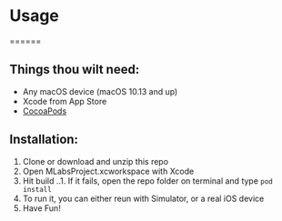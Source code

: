# Usage
======
## Things thou wilt need:
* Any macOS device (macOS 10.13 and up)
* Xcode from App Store
* [CocoaPods](https://cocoapods.org)

## Installation:
1. Clone or download and unzip this repo
2. Open MLabsProject.xcworkspace with Xcode
3. Hit build
..1. If it fails, open the repo folder on terminal and type `pod install`
4. To run it, you can either reun with Simulator, or a real iOS device
5. Have Fun!
